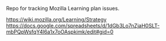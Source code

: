 Repo for tracking Mozilla Learning plan issues.

https://wiki.mozilla.org/Learning/Strategy
https://docs.google.com/spreadsheets/d/1dGb3Lo7nZjaH0SLT-mbPQpWsfqY4l6a1x7oOAspkimk/edit#gid=0
